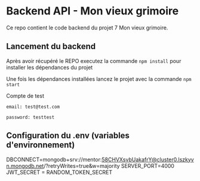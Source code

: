 # Backend API - Mon vieux grimoire

Ce repo contient le code backend du projet 7 Mon vieux grimoire.

## Lancement du backend

Après avoir récupéré le REPO executez la commande `npm install` pour installer les dépendances du projet

Une fois les dépendances installées lancez le projet avec la commande `npm start`

Compte de test

```
email: test@test.com

password: testtest
```

## Configuration du .env (variables d'environnement)

DBCONNECT=mongodb+srv://mentor:58CHVXsvbUakafrY@cluster0.lszkyvn.mongodb.net/?retryWrites=true&w=majority
SERVER_PORT=4000
JWT_SECRET = RANDOM_TOKEN_SECRET
